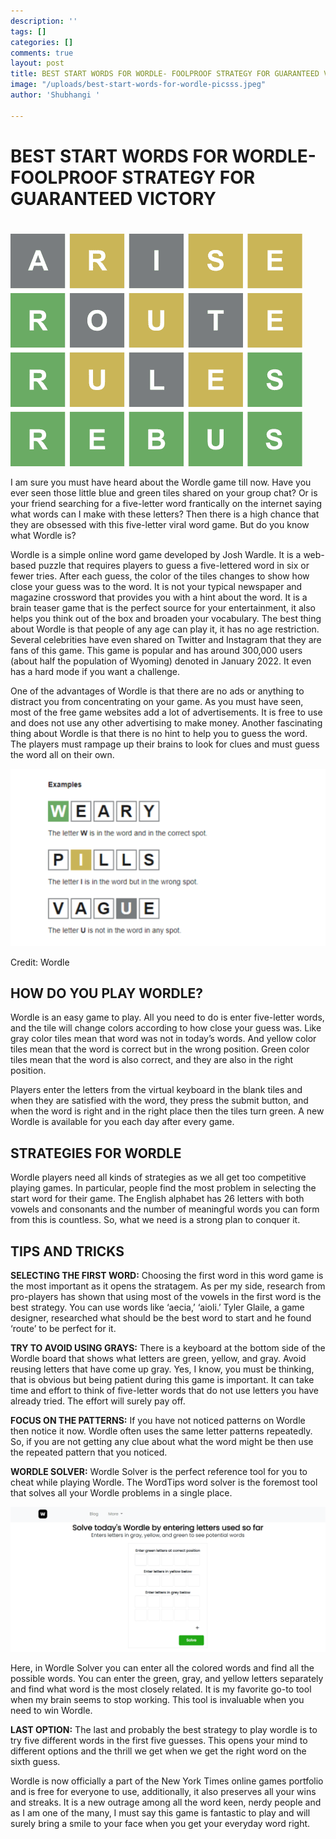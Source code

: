 ```yaml
---
description: ''
tags: []
categories: []
comments: true
layout: post
title: BEST START WORDS FOR WORDLE- FOOLPROOF STRATEGY FOR GUARANTEED VICTORY
image: "/uploads/best-start-words-for-wordle-picsss.jpeg"
author: 'Shubhangi '

---
```

# **BEST START WORDS FOR WORDLE- FOOLPROOF STRATEGY FOR GUARANTEED VICTORY**

# 

![](/uploads/wwwwwwww.png)

I am sure you must have heard about the Wordle game till now. Have you ever seen those little blue and green tiles shared on your group chat? Or is your friend searching for a five-letter word frantically on the internet saying what words can I make with these letters? Then there is a high chance that they are obsessed with this five-letter viral word game. But do you know what Wordle is?

Wordle is a simple online word game developed by Josh Wardle. It is a web-based puzzle that requires players to guess a five-lettered word in six or fewer tries. After each guess, the color of the tiles changes to show how close your guess was to the word. It is not your typical newspaper and magazine crossword that provides you with a hint about the word. It is a brain teaser game that is the perfect source for your entertainment, it also helps you think out of the box and broaden your vocabulary. The best thing about Wordle is that people of any age can play it, it has no age restriction. Several celebrities have even shared on Twitter and Instagram that they are fans of this game. This game is popular and has around 300,000 users (about half the population of Wyoming) denoted in January 2022. It even has a hard mode if you want a challenge.

One of the advantages of Wordle is that there are no ads or anything to distract you from concentrating on your game. As you must have seen, most of the free game websites add a lot of advertisements. It is free to use and does not use any other advertising to make money. Another fascinating thing about Wordle is that there is no hint to help you to guess the word. The players must rampage up their brains to look for clues and must guess the word all on their own.

![](/uploads/wordle-rules-1024x576.png)

Credit: Wordle

## **HOW DO YOU PLAY WORDLE?**

Wordle is an easy game to play. All you need to do is enter five-letter words, and the tile will change colors according to how close your guess was. Like gray color tiles mean that word was not in today’s words. And yellow color tiles mean that the word is correct but in the wrong position. Green color tiles mean that the word is also correct, and they are also in the right position.

Players enter the letters from the virtual keyboard in the blank tiles and when they are satisfied with the word, they press the submit button, and when the word is right and in the right place then the tiles turn green. A new Wordle is available for you each day after every game.

## **STRATEGIES FOR WORDLE**

Wordle players need all kinds of strategies as we all get too competitive playing games. In particular, people find the most problem in selecting the start word for their game. The English alphabet has 26 letters with both vowels and consonants and the number of meaningful words you can form from this is countless. So, what we need is a strong plan to conquer it.

## **TIPS AND TRICKS**

**SELECTING THE FIRST WORD:** Choosing the first word in this word game is the most important as it opens the stratagem. As per my side, research from pro-players has shown that using most of the vowels in the first word is the best strategy. You can use words like ‘aecia,’ ‘aioli.’ Tyler Glaile, a game designer, researched what should be the best word to start and he found ‘route’ to be perfect for it.

**TRY TO AVOID USING GRAYS:** There is a keyboard at the bottom side of the Wordle board that shows what letters are green, yellow, and gray. Avoid reusing letters that have come up gray. Yes, I know, you must be thinking, that is obvious but being patient during this game is important. It can take time and effort to think of five-letter words that do not use letters you have already tried. The effort will surely pay off.

**FOCUS ON THE PATTERNS:** If you have not noticed patterns on Wordle then notice it now. Wordle often uses the same letter patterns repeatedly. So, if you are not getting any clue about what the word might be then use the repeated pattern that you noticed.

**WORDLE SOLVER:** Wordle Solver is the perfect reference tool for you to cheat while playing Wordle. The WordTips word solver is the foremost tool that solves all your Wordle problems in a single place.

![](/uploads/ss14.png)

Here, in Wordle Solver you can enter all the colored words and find all the possible words. You can enter the green, gray, and yellow letters separately and find what word is the most closely related. It is my favorite go-to tool when my brain seems to stop working. This tool is invaluable when you need to win Wordle.

**LAST OPTION:** The last and probably the best strategy to play wordle is to try five different words in the first five guesses. This opens your mind to different options and the thrill we get when we get the right word on the sixth guess.

Wordle is now officially a part of the New York Times online games portfolio and is free for everyone to use, additionally, it also preserves all your wins and streaks. It is a new outrage among all the word keen, nerdy people and as I am one of the many, I must say this game is fantastic to play and will surely bring a smile to your face when you get your everyday word right.